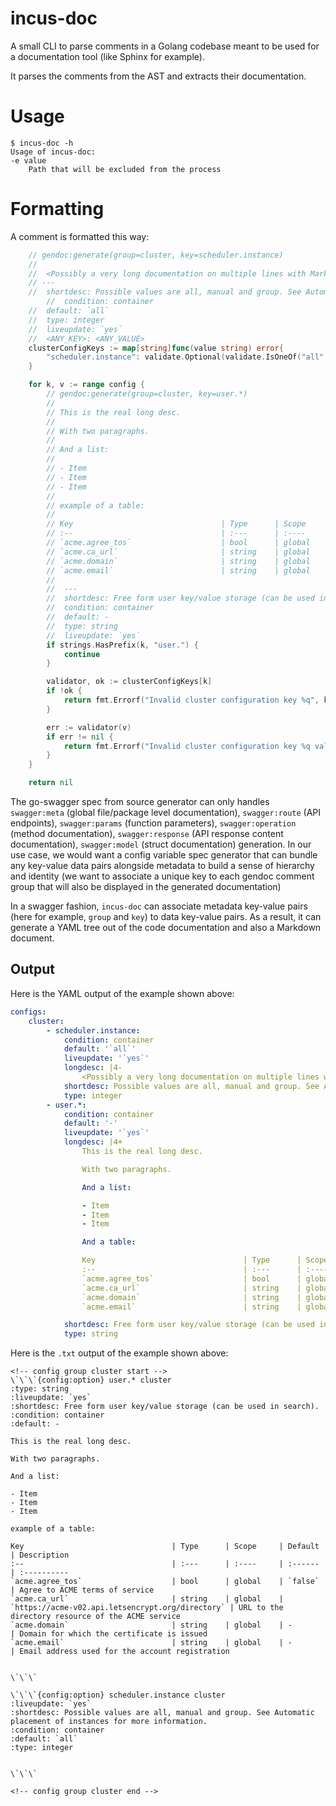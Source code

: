 # incus-doc

A small CLI to parse comments in a Golang codebase meant to be used for a documentation tool (like Sphinx for example).

It parses the comments from the AST and extracts their documentation.

# Usage

    $ incus-doc -h
    Usage of incus-doc:
    -e value
        Path that will be excluded from the process

# Formatting

A comment is formatted this way:

```go
	// gendoc:generate(group=cluster, key=scheduler.instance)
	//
	//  <Possibly a very long documentation on multiple lines with Markdown tables, etc.>
	// ---
	//  shortdesc: Possible values are all, manual and group. See Automatic placement of instances for more information.
    	//  condition: container
	//  default: `all`
	//  type: integer
	//  liveupdate: `yes`
	//  <ANY_KEY>: <ANY_VALUE>
    clusterConfigKeys := map[string]func(value string) error{
		"scheduler.instance": validate.Optional(validate.IsOneOf("all", "group", "manual")),
	}

    for k, v := range config {
		// gendoc:generate(group=cluster, key=user.*)
		//
		// This is the real long desc.
		//
		// With two paragraphs.
		//
		// And a list:
		//
		// - Item
		// - Item
		// - Item
		//
		// example of a table:
		//
		// Key                                 | Type      | Scope     | Default                                          | Description
		// :--                                 | :---      | :----     | :------                                          | :----------
		// `acme.agree_tos`                    | bool      | global    | `false`                                          | Agree to ACME terms of service
		// `acme.ca_url`                       | string    | global    | `https://acme-v02.api.letsencrypt.org/directory` | URL to the directory resource of the ACME service
		// `acme.domain`                       | string    | global    | -                                                | Domain for which the certificate is issued
		// `acme.email`                        | string    | global    | -                                                | Email address used for the account registration
		//
		//  ---
		//	shortdesc: Free form user key/value storage (can be used in search).
		//	condition: container
		//	default: -
		//	type: string
		//	liveupdate: `yes`
		if strings.HasPrefix(k, "user.") {
			continue
		}

		validator, ok := clusterConfigKeys[k]
		if !ok {
			return fmt.Errorf("Invalid cluster configuration key %q", k)
		}

		err := validator(v)
		if err != nil {
			return fmt.Errorf("Invalid cluster configuration key %q value", k)
		}
	}

	return nil
```

The go-swagger spec from source generator can only handles `swagger:meta` (global file/package level documentation), `swagger:route` (API endpoints), `swagger:params` (function parameters), `swagger:operation` (method documentation), `swagger:response` (API response content documentation), `swagger:model` (struct documentation) generation. In our use case, we would want a config variable spec generator that can bundle any key-value data pairs alongside metadata to build a sense of hierarchy and identity (we want to associate a unique key to each gendoc comment group that will also be displayed in the generated documentation)

In a swagger fashion, `incus-doc` can associate metadata key-value pairs (here for example, `group` and `key`) to data key-value pairs. As a result, it can generate a YAML tree out of the code documentation and also a Markdown document.

## Output

Here is the YAML output of the example shown above:

```yaml
configs:
    cluster:
        - scheduler.instance:
            condition: container
            default: '`all`'
            liveupdate: '`yes`'
            longdesc: |4-
                <Possibly a very long documentation on multiple lines with Markdown tables, etc.>
            shortdesc: Possible values are all, manual and group. See Automatic placement of instances for more information.
            type: integer
        - user.*:
            condition: container
            default: '-'
            liveupdate: '`yes`'
            longdesc: |4+
                This is the real long desc.

                With two paragraphs.

                And a list:

                - Item
                - Item
                - Item

                And a table:

                Key                                 | Type      | Scope     | Default                                          | Description
                :--                                 | :---      | :----     | :------                                          | :----------
                `acme.agree_tos`                    | bool      | global    | `false`                                          | Agree to ACME terms of service
                `acme.ca_url`                       | string    | global    | `https://acme-v02.api.letsencrypt.org/directory` | URL to the directory resource of the ACME service
                `acme.domain`                       | string    | global    | -                                                | Domain for which the certificate is issued
                `acme.email`                        | string    | global    | -                                                | Email address used for the account registration

            shortdesc: Free form user key/value storage (can be used in search).
            type: string

```

Here is the `.txt` output of the example shown above:

```
<!-- config group cluster start -->
\`\`\`{config:option} user.* cluster
:type: string
:liveupdate: `yes`
:shortdesc: Free form user key/value storage (can be used in search).
:condition: container
:default: -

This is the real long desc.

With two paragraphs.

And a list:

- Item
- Item
- Item

example of a table:

Key                                 | Type      | Scope     | Default                                          | Description
:--                                 | :---      | :----     | :------                                          | :----------
`acme.agree_tos`                    | bool      | global    | `false`                                          | Agree to ACME terms of service
`acme.ca_url`                       | string    | global    | `https://acme-v02.api.letsencrypt.org/directory` | URL to the directory resource of the ACME service
`acme.domain`                       | string    | global    | -                                                | Domain for which the certificate is issued
`acme.email`                        | string    | global    | -                                                | Email address used for the account registration


\`\`\`

\`\`\`{config:option} scheduler.instance cluster
:liveupdate: `yes`
:shortdesc: Possible values are all, manual and group. See Automatic placement of instances for more information.
:condition: container
:default: `all`
:type: integer


\`\`\`

<!-- config group cluster end -->
```


